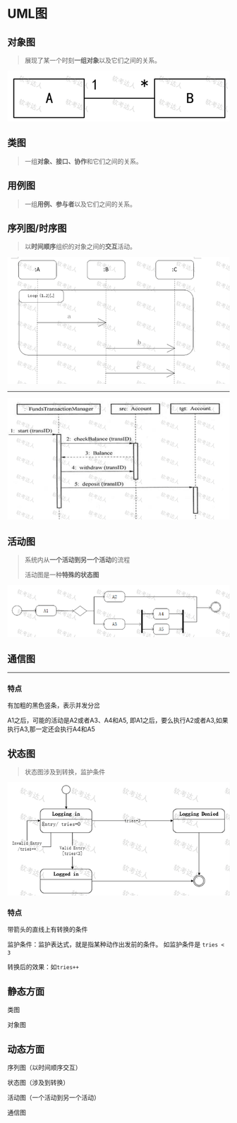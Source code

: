 # UML图

## 对象图

> 展现了某一个时刻**一组对象**以及它们之间的关系。

![e0ff6dadadac5da8733096978cfedb2c](../../img/e0ff6dadadac5da8733096978cfedb2c.png)

## 类图

> 一组**对象、接口、协作**和它们之间的关系。

## 用例图

> 一组**用例、参与者**以及它们之间的关系。

## 序列图/时序图

> 以**时间顺序**组织的对象之间的**交互**活动。 

![251184489ee0e58cdf565256bece13da](../../img/251184489ee0e58cdf565256bece13da.png)

---

![bebe16744420eff29a4bd17c4c8682a0](../../img/bebe16744420eff29a4bd17c4c8682a0.jpg)

## 活动图
> 系统内从**一个活动到另一个活动**的流程
>
> 活动图是一种**特殊的状态图**

![f569c3b4ea5b41a0d586e5a47e2a309d](../../img/f569c3b4ea5b41a0d586e5a47e2a309d.png)

## 通信图



---



### 特点

有加粗的黑色竖条，表示并发分岔

A1之后，可能的活动是A2或者A3、A4和A5, 即A1之后，要么执行A2或者A3,如果执行A3,那一定还会执行A4和A5

## 状态图

> 状态图涉及到转换，监护条件

![4c9cd00b9c239747cebd9921e5e90efc](../../img/4c9cd00b9c239747cebd9921e5e90efc.png)

> 

### 特点

带箭头的直线上有转换的条件

监护条件：监护表达式，就是指某种动作出发前的条件。 如监护条件是 `tries < 3`

转换后的效果：如`tries++`

## 静态方面

类图

对象图

## 动态方面

序列图（以时间顺序交互）

状态图（涉及到转换）

活动图（一个活动到另一个活动）

通信图




